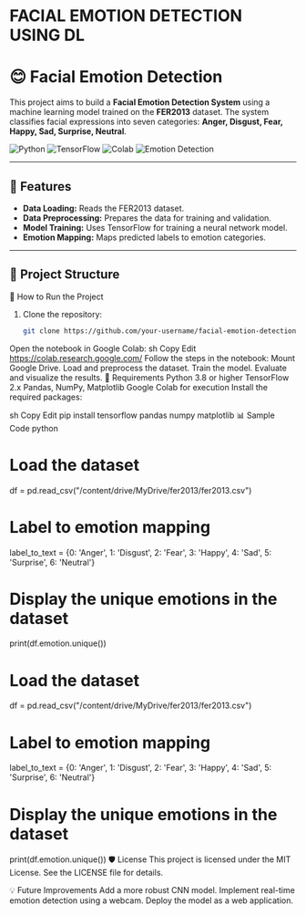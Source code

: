 # FACIAL EMOTION DETECTION USING DL

# 😊 Facial Emotion Detection

This project aims to build a **Facial Emotion Detection System** using a machine learning model trained on the **FER2013** dataset. The system classifies facial expressions into seven categories: **Anger, Disgust, Fear, Happy, Sad, Surprise, Neutral**.

![Python](https://img.shields.io/badge/Python-3.8+-blue.svg)
![TensorFlow](https://img.shields.io/badge/TensorFlow-2.x-orange.svg)
![Colab](https://img.shields.io/badge/Google-Colab-brightgreen.svg)
![Emotion Detection](https://img.shields.io/badge/Emotion%20Detection-Deep%20Learning-blueviolet.svg)

---

## 📑 Features
- **Data Loading:** Reads the FER2013 dataset.
- **Data Preprocessing:** Prepares the data for training and validation.
- **Model Training:** Uses TensorFlow for training a neural network model.
- **Emotion Mapping:** Maps predicted labels to emotion categories.

---

## 📂 Project Structure

🚀 How to Run the Project
1. Clone the repository:
   ```sh
   git clone https://github.com/your-username/facial-emotion-detection.git
Open the notebook in Google Colab:
sh
Copy
Edit
https://colab.research.google.com/
Follow the steps in the notebook:
Mount Google Drive.
Load and preprocess the dataset.
Train the model.
Evaluate and visualize the results.
🧰 Requirements
Python 3.8 or higher
TensorFlow 2.x
Pandas, NumPy, Matplotlib
Google Colab for execution
Install the required packages:

sh
Copy
Edit
pip install tensorflow pandas numpy matplotlib
📊 Sample Code
python
# Load the dataset
df = pd.read_csv("/content/drive/MyDrive/fer2013/fer2013.csv")

# Label to emotion mapping
label_to_text = {0: 'Anger', 1: 'Disgust', 2: 'Fear', 3: 'Happy', 4: 'Sad', 5: 'Surprise', 6: 'Neutral'}

# Display the unique emotions in the dataset
print(df.emotion.unique())

# Load the dataset
df = pd.read_csv("/content/drive/MyDrive/fer2013/fer2013.csv")

# Label to emotion mapping
label_to_text = {0: 'Anger', 1: 'Disgust', 2: 'Fear', 3: 'Happy', 4: 'Sad', 5: 'Surprise', 6: 'Neutral'}

# Display the unique emotions in the dataset
print(df.emotion.unique())
🛡️ License
This project is licensed under the MIT License. See the LICENSE file for details.

💡 Future Improvements
Add a more robust CNN model.
Implement real-time emotion detection using a webcam.
Deploy the model as a web application.
